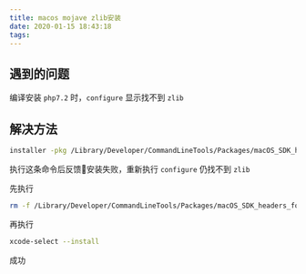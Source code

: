 ```yaml
---
title: macos mojave zlib安装
date: 2020-01-15 18:43:18
tags:
---
```


## 遇到的问题

编译安装 `php7.2` 时，`configure` 显示找不到 `zlib`

## 解决方法

```bash
installer -pkg /Library/Developer/CommandLineTools/Packages/macOS_SDK_headers_for_macOS_10.14.pkg -target /
```

执行这条命令后反馈安装失败，重新执行 `configure` 仍找不到 `zlib`

先执行

 ```bash
 rm -f /Library/Developer/CommandLineTools/Packages/macOS_SDK_headers_for_macOS_10.14.pkg
 ```
 
  再执行 

  ```bash
  xcode-select --install
  ```

  成功
